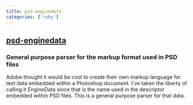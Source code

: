 ```yaml
---
title: psd-enginedata
categories: ['ruby']
---
```

## [psd-enginedata](https://github.com/layervault/psd-enginedata)

### General purpose parser for the markup format used in PSD files


Adobe thought it would be cool to create their own markup language for text data embedded within a Photoshop document. I've taken the liberty of calling it EngineData since that is the name used in the descriptor embedded within PSD files. This is a general purpose parser for that data.

